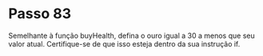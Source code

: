 # Passo 83

Semelhante à função buyHealth, defina o ouro igual a 30 a menos que seu valor atual. Certifique-se de que isso esteja dentro da sua instrução if.